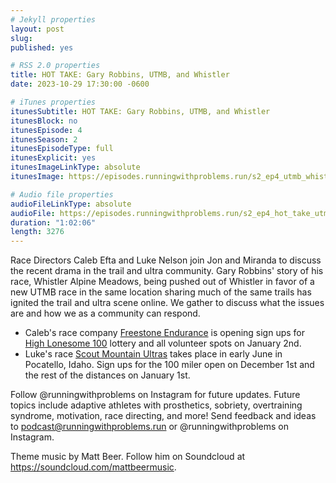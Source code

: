 ```yaml
---
# Jekyll properties
layout: post
slug:
published: yes

# RSS 2.0 properties
title: HOT TAKE: Gary Robbins, UTMB, and Whistler
date: 2023-10-29 17:30:00 -0600

# iTunes properties
itunesSubtitle: HOT TAKE: Gary Robbins, UTMB, and Whistler
itunesBlock: no
itunesEpisode: 4
itunesSeason: 2
itunesEpisodeType: full
itunesExplicit: yes
itunesImageLinkType: absolute
itunesImage: https://episodes.runningwithproblems.run/s2_ep4_utmb_whistler.png

# Audio file properties
audioFileLinkType: absolute
audioFile: https://episodes.runningwithproblems.run/s2_ep4_hot_take_utmb_whistler.m4a
duration: "1:02:06"
length: 3276
---
```


Race Directors Caleb Efta and Luke Nelson join Jon and Miranda to discuss the recent drama in the trail and ultra community. Gary Robbins' story of his race, Whistler Alpine Meadows, being pushed out of Whistler in favor of a new UTMB race in the same location sharing much of the same trails has ignited the trail and ultra scene online. We gather to discuss what the issues are and how we as a community can respond.

- Caleb's race company [Freestone Endurance](https://www.freestoneendurance.com) is opening sign ups for [High Lonesome 100](https://www.highlonesome100.com) lottery  and all volunteer spots on January 2nd.
- Luke's race [Scout Mountain Ultras](https://scoutmountainultras.com) takes place in early June in Pocatello, Idaho. Sign ups for the 100 miler open on December 1st and the rest of the distances on January 1st.

Follow @runningwithproblems on Instagram for future updates. Future topics include adaptive athletes with prosthetics, sobriety, overtraining syndrome, motivation, race directing, and more! Send feedback and ideas to podcast@runningwithproblems.run or @runningwithproblems on Instagram.

Theme music by Matt Beer. Follow him on Soundcloud at https://soundcloud.com/mattbeermusic.
